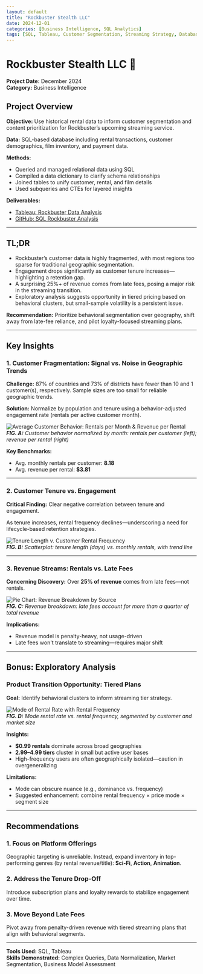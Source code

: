 ```yaml
---
layout: default
title: "Rockbuster Stealth LLC"
date: 2024-12-01
categories: [Business Intelligence, SQL Analytics]
tags: [SQL, Tableau, Customer Segmentation, Streaming Strategy, Database Management]
---
```


# Rockbuster Stealth LLC 📼

**Project Date:** December 2024  
**Category:** Business Intelligence  

## Project Overview

**Objective:** Use historical rental data to inform customer segmentation and content prioritization for Rockbuster’s upcoming streaming service.

**Data:** SQL-based database including rental transactions, customer demographics, film inventory, and payment data.

**Methods:**
- Queried and managed relational data using SQL
- Compiled a data dictionary to clarify schema relationships
- Joined tables to unify customer, rental, and film details
- Used subqueries and CTEs for layered insights

**Deliverables:**
- [Tableau: Rockbuster Data Analysis](link-placeholder)
- [GitHub: SQL Rockbuster Analysis](link-placeholder)

---

## TL;DR

- Rockbuster’s customer data is highly fragmented, with most regions too sparse for traditional geographic segmentation.
- Engagement drops significantly as customer tenure increases—highlighting a retention gap.
- A surprising 25%+ of revenue comes from late fees, posing a major risk in the streaming transition.
- Exploratory analysis suggests opportunity in tiered pricing based on behavioral clusters, but small-sample volatility is a persistent issue.

**Recommendation:** Prioritize behavioral segmentation over geography, shift away from late-fee reliance, and pilot loyalty-focused streaming plans.

---

## Key Insights

### 1. Customer Fragmentation: Signal vs. Noise in Geographic Trends

**Challenge:** 87% of countries and 73% of districts have fewer than 10 and 1 customer(s), respectively. Sample sizes are too small for reliable geographic trends.

**Solution:** Normalize by population and tenure using a behavior-adjusted engagement rate (rentals per active customer month).

![Average Customer Behavior: Rentals per Month & Revenue per Rental](assets/img/rockbuster_normalized_trends.png)  
***FIG. A:*** *Customer behavior normalized by month: rentals per customer (left); revenue per rental (right)*

**Key Benchmarks:**
- Avg. monthly rentals per customer: **8.18**
- Avg. revenue per rental: **$3.81**

---

### 2. Customer Tenure vs. Engagement

**Critical Finding:** Clear negative correlation between tenure and engagement.

As tenure increases, rental frequency declines—underscoring a need for lifecycle-based retention strategies.

![Tenure Length v. Customer Rental Frequency](assets/img/rockbuster_tenure_length.png)  
***FIG. B:*** *Scatterplot: tenure length (days) vs. monthly rentals, with trend line*

---

### 3. Revenue Streams: Rentals vs. Late Fees

**Concerning Discovery:** Over **25% of revenue** comes from late fees—not rentals.

![Pie Chart: Revenue Breakdown by Source](assets/img/rockbuster_late_fees.png)  
***FIG. C:*** *Revenue breakdown: late fees account for more than a quarter of total revenue*

**Implications:**
- Revenue model is penalty-heavy, not usage-driven
- Late fees won't translate to streaming—requires major shift

---

## Bonus: Exploratory Analysis

### Product Transition Opportunity: Tiered Plans

**Goal:** Identify behavioral clusters to inform streaming tier strategy.

![Mode of Rental Rate with Rental Frequency](assets/img/rockbuster_mode_rental_rate.png)  
***FIG. D:*** *Mode rental rate vs. rental frequency, segmented by customer and market size*

**Insights:**
- **$0.99 rentals** dominate across broad geographies
- **$2.99–$4.99 tiers** cluster in small but active user bases
- High-frequency users are often geographically isolated—caution in overgeneralizing

**Limitations:**
- Mode can obscure nuance (e.g., dominance vs. frequency)
- Suggested enhancement: combine rental frequency × price mode × segment size

---

## Recommendations

### 1. Focus on Platform Offerings  
Geographic targeting is unreliable. Instead, expand inventory in top-performing genres (by rental revenue/title): **Sci-Fi**, **Action**, **Animation**.

### 2. Address the Tenure Drop-Off  
Introduce subscription plans and loyalty rewards to stabilize engagement over time.

### 3. Move Beyond Late Fees  
Pivot away from penalty-driven revenue with tiered streaming plans that align with behavioral segments.

---

**Tools Used:** SQL, Tableau  
**Skills Demonstrated:** Complex Queries, Data Normalization, Market Segmentation, Business Model Assessment
